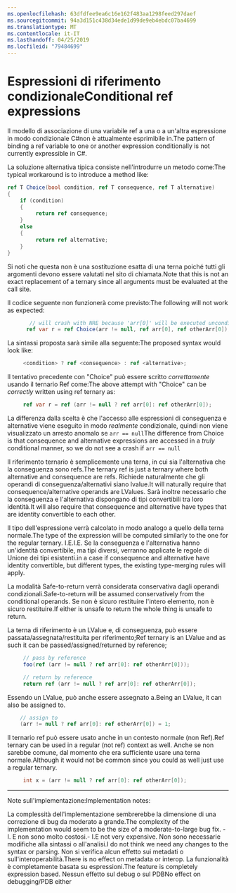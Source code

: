 ```yaml
---
ms.openlocfilehash: 63dfdfee9ea6c16e162f483aa1298feed297daef
ms.sourcegitcommit: 94a3d151c438d34ede1d99de9eb4ebdc07ba4699
ms.translationtype: MT
ms.contentlocale: it-IT
ms.lasthandoff: 04/25/2019
ms.locfileid: "79484699"
---
```

# <a name="conditional-ref-expressions"></a><span data-ttu-id="c5049-101">Espressioni di riferimento condizionale</span><span class="sxs-lookup"><span data-stu-id="c5049-101">Conditional ref expressions</span></span>

<span data-ttu-id="c5049-102">Il modello di associazione di una variabile ref a una o a un'altra espressione in modo condizionale C#non è attualmente esprimibile in.</span><span class="sxs-lookup"><span data-stu-id="c5049-102">The pattern of binding a ref variable to one or another expression conditionally is not currently expressible in C#.</span></span>

<span data-ttu-id="c5049-103">La soluzione alternativa tipica consiste nell'introdurre un metodo come:</span><span class="sxs-lookup"><span data-stu-id="c5049-103">The typical workaround is to introduce a method like:</span></span>

```csharp
ref T Choice(bool condition, ref T consequence, ref T alternative)
{
    if (condition)
    {
         return ref consequence;
    }
    else
    {
         return ref alternative;
    }
}
```

<span data-ttu-id="c5049-104">Si noti che questa non è una sostituzione esatta di una terna poiché tutti gli argomenti devono essere valutati nel sito di chiamata.</span><span class="sxs-lookup"><span data-stu-id="c5049-104">Note that this is not an exact replacement of a ternary since all arguments must be evaluated at the call site.</span></span>

<span data-ttu-id="c5049-105">Il codice seguente non funzionerà come previsto:</span><span class="sxs-lookup"><span data-stu-id="c5049-105">The following will not work as expected:</span></span>

```csharp
       // will crash with NRE because 'arr[0]' will be executed unconditionally
      ref var r = ref Choice(arr != null, ref arr[0], ref otherArr[0]);
```

<span data-ttu-id="c5049-106">La sintassi proposta sarà simile alla seguente:</span><span class="sxs-lookup"><span data-stu-id="c5049-106">The proposed syntax would look like:</span></span>

```csharp
     <condition> ? ref <consequence> : ref <alternative>;
```

<span data-ttu-id="c5049-107">Il tentativo precedente con "Choice" può essere scritto _correttamente_ usando il ternario Ref come:</span><span class="sxs-lookup"><span data-stu-id="c5049-107">The above attempt with "Choice" can be _correctly_ written using ref ternary as:</span></span>

```csharp
     ref var r = ref (arr != null ? ref arr[0]: ref otherArr[0]);
```

<span data-ttu-id="c5049-108">La differenza dalla scelta è che l'accesso alle espressioni di conseguenza e alternative viene eseguito in modo _realmente_ condizionale, quindi non viene visualizzato un arresto anomalo se ```arr == null```</span><span class="sxs-lookup"><span data-stu-id="c5049-108">The difference from Choice is that consequence and alternative expressions are accessed in a _truly_ conditional manner, so we do not see a crash if ```arr == null```</span></span>

<span data-ttu-id="c5049-109">Il riferimento ternario è semplicemente una terna, in cui sia l'alternativa che la conseguenza sono refs.</span><span class="sxs-lookup"><span data-stu-id="c5049-109">The ternary ref is just a ternary where both alternative and consequence are refs.</span></span> <span data-ttu-id="c5049-110">Richiede naturalmente che gli operandi di conseguenza/alternativi siano lvalue.</span><span class="sxs-lookup"><span data-stu-id="c5049-110">It will naturally require that consequence/alternative operands are LValues.</span></span> <span data-ttu-id="c5049-111">Sarà inoltre necessario che la conseguenza e l'alternativa dispongano di tipi convertibili tra loro identità.</span><span class="sxs-lookup"><span data-stu-id="c5049-111">It will also require that consequence and alternative have types that are identity convertible to each other.</span></span>

<span data-ttu-id="c5049-112">Il tipo dell'espressione verrà calcolato in modo analogo a quello della terna normale.</span><span class="sxs-lookup"><span data-stu-id="c5049-112">The type of the expression will be computed similarly to the one for the regular ternary.</span></span> <span data-ttu-id="c5049-113">I.E.</span><span class="sxs-lookup"><span data-stu-id="c5049-113">I.E.</span></span> <span data-ttu-id="c5049-114">Se la conseguenza e l'alternativa hanno un'identità convertibile, ma tipi diversi, verranno applicate le regole di Unione dei tipi esistenti.</span><span class="sxs-lookup"><span data-stu-id="c5049-114">in a case if consequence and alternative have identity convertible, but different types, the existing type-merging rules will apply.</span></span>

<span data-ttu-id="c5049-115">La modalità Safe-to-return verrà considerata conservativa dagli operandi condizionali.</span><span class="sxs-lookup"><span data-stu-id="c5049-115">Safe-to-return will be assumed conservatively from the conditional operands.</span></span> <span data-ttu-id="c5049-116">Se non è sicuro restituire l'intero elemento, non è sicuro restituire.</span><span class="sxs-lookup"><span data-stu-id="c5049-116">If either is unsafe to return the whole thing is unsafe to return.</span></span>

<span data-ttu-id="c5049-117">La terna di riferimento è un LValue e, di conseguenza, può essere passata/assegnata/restituita per riferimento;</span><span class="sxs-lookup"><span data-stu-id="c5049-117">Ref ternary is an LValue and as such it can be passed/assigned/returned by reference;</span></span>

```csharp
     // pass by reference
     foo(ref (arr != null ? ref arr[0]: ref otherArr[0]));

     // return by reference
     return ref (arr != null ? ref arr[0]: ref otherArr[0]);
```

<span data-ttu-id="c5049-118">Essendo un LValue, può anche essere assegnato a.</span><span class="sxs-lookup"><span data-stu-id="c5049-118">Being an LValue, it can also be assigned to.</span></span> 

```csharp
    // assign to
    (arr != null ? ref arr[0]: ref otherArr[0]) = 1;
```

<span data-ttu-id="c5049-119">Il ternario ref può essere usato anche in un contesto normale (non Ref).</span><span class="sxs-lookup"><span data-stu-id="c5049-119">Ref ternary can be used in a regular (not ref) context as well.</span></span> <span data-ttu-id="c5049-120">Anche se non sarebbe comune, dal momento che era sufficiente usare una terna normale.</span><span class="sxs-lookup"><span data-stu-id="c5049-120">Although it would not be common since you could as well just use a regular ternary.</span></span>

```csharp
     int x = (arr != null ? ref arr[0]: ref otherArr[0]);
```


___

<span data-ttu-id="c5049-121">Note sull'implementazione:</span><span class="sxs-lookup"><span data-stu-id="c5049-121">Implementation notes:</span></span> 

<span data-ttu-id="c5049-122">La complessità dell'implementazione sembrerebbe la dimensione di una correzione di bug da moderato a grande.</span><span class="sxs-lookup"><span data-stu-id="c5049-122">The complexity of the implementation would seem to be the size of a moderate-to-large bug fix.</span></span> <span data-ttu-id="c5049-123">-I. E non sono molto costosi.</span><span class="sxs-lookup"><span data-stu-id="c5049-123">- I.E not very expensive.</span></span>
<span data-ttu-id="c5049-124">Non sono necessarie modifiche alla sintassi o all'analisi.</span><span class="sxs-lookup"><span data-stu-id="c5049-124">I do not think we need any changes to the syntax or parsing.</span></span>
<span data-ttu-id="c5049-125">Non si verifica alcun effetto sui metadati o sull'interoperabilità.</span><span class="sxs-lookup"><span data-stu-id="c5049-125">There is no effect on metadata or interop.</span></span> <span data-ttu-id="c5049-126">La funzionalità è completamente basata su espressioni.</span><span class="sxs-lookup"><span data-stu-id="c5049-126">The feature is completely expression based.</span></span>
<span data-ttu-id="c5049-127">Nessun effetto sul debug o sul PDB</span><span class="sxs-lookup"><span data-stu-id="c5049-127">No effect on debugging/PDB either</span></span>
